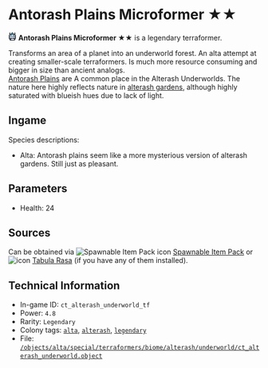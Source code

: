 # Antorash Plains Microformer ★★

<img src="https://raw.githubusercontent.com/Ceterai/Enternia/main/objects/alta/special/terraformers/biome/alterash/underworld/icon.png" alt="Antorash Plains Microformer ★★ icon" loading="lazy" width="auto" height="16px"/> **Antorash Plains Microformer ★★** is a legendary terraformer.

Transforms an area of a planet into an underworld forest. An alta attempt at creating smaller-scale terraformers. Is much more resource consuming and bigger in size than ancient analogs.  
[Antorash Plains](https://ceterai.github.io/MyEnternia/Wiki/AntorashPlains) are A common place in the Alterash Underworlds. The nature here highly reflects nature in [alterash gardens](https://ceterai.github.io/MyEnternia/Wiki/AlterashGardens), although highly saturated with blueish hues due to lack of light.

## Ingame

Species descriptions:

- Alta: Antorash plains seem like a more mysterious version of alterash gardens. Still just as pleasant.

## Parameters

- Health: 24

## Sources

Can be obtained via <img src="https://raw.githubusercontent.com/Silverfeelin/Starbound-SpawnableItemPack/master/interface/sip/iconSmall.png" alt="Spawnable Item Pack icon" width="18" height="14"/> [Spawnable Item Pack](https://steamcommunity.com/sharedfiles/filedetails/?id=733665104) or <img src="https://steamuserimages-a.akamaihd.net/ugc/263843960696222713/3EC9A7C005541F7D577EBCB8C5736B4EFC9973D6/" alt="icon" width="8" height="12"/> [Tabula Rasa](https://community.playstarbound.com/resources/the-tabula-rasa.3222/) (if you have any of them installed).

## Technical Information

- In-game ID: `ct_alterash_underworld_tf`
- Power: `4.8`
- Rarity: `Legendary`
- Colony tags: [`alta`](https://ceterai.github.io/MyEnternia/Wiki/Tags/Alta), [`alterash`](https://ceterai.github.io/MyEnternia/Wiki/Tags/Alterash), [`legendary`](https://ceterai.github.io/MyEnternia/Wiki/Tags/Legendary)
- File: [`/objects/alta/special/terraformers/biome/alterash/underworld/ct_alterash_underworld.object`](https://github.com/Ceterai/Enternia/blob/main/objects/alta/special/terraformers/biome/alterash/underworld/ct_alterash_underworld.object)
